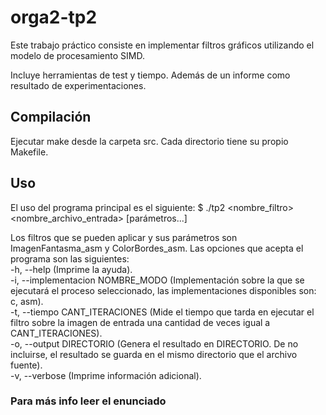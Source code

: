 # orga2-tp2

Este trabajo práctico consiste en implementar filtros gráficos utilizando el modelo de procesamiento SIMD.  

Incluye herramientas de test y tiempo. Además de un informe como resultado de experimentaciones.

## Compilación
Ejecutar make desde la carpeta src. Cada directorio tiene su propio Makefile.

## Uso
El uso del programa principal es el siguiente:
$ ./tp2 <nombre_filtro> <opciones> <nombre_archivo_entrada> [parámetros...]

Los filtros que se pueden aplicar y sus parámetros son ImagenFantasma_asm y ColorBordes_asm.
Las opciones que acepta el programa son las siguientes:  
		-h, --help  (Imprime la ayuda).  
    -i, --implementacion NOMBRE_MODO (Implementación sobre la que se ejecutará el proceso seleccionado, las implementaciones 
    disponibles son: c, asm).  
    -t, --tiempo CANT_ITERACIONES (Mide el tiempo que tarda en ejecutar el filtro sobre la imagen de entrada una cantidad
    de veces igual a CANT_ITERACIONES).  
    -o, --output DIRECTORIO (Genera el resultado en DIRECTORIO. De no incluirse, el resultado se guarda en el mismo
    directorio que el archivo fuente).  
    -v, --verbose (Imprime información adicional).  

### Para más info leer el enunciado 

